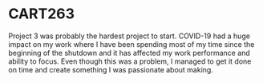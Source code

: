 # CART263

Project 3 was probably the hardest project to start.  COVID-19 had a huge impact on my work where I have been spending most of my time since the beginning of the shutdown and it has affected my work performance and ability to focus.  Even though this was a problem, I managed to get it done on time and create something I was passionate about making.  
